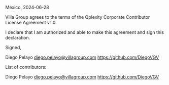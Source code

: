 México, 2024-06-28

Villa Group agrees to the terms of the Qplexity Corporate Contributor License
Agreement v1.0.

I declare that I am authorized and able to make this agreement and sign this
declaration.

Signed,

Diego Pelayo diego.pelayo@villagroup.com https://github.com/DiegoVGV

List of contributors:

Diego Pelayo diego.pelayo@villagroup.com https://github.com/DiegoVGV
